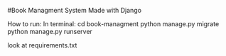 #Book Managment System Made with Django

How to run:
In terminal:
cd book-managment
python manage.py migrate
python manage.py runserver

look at requirements.txt